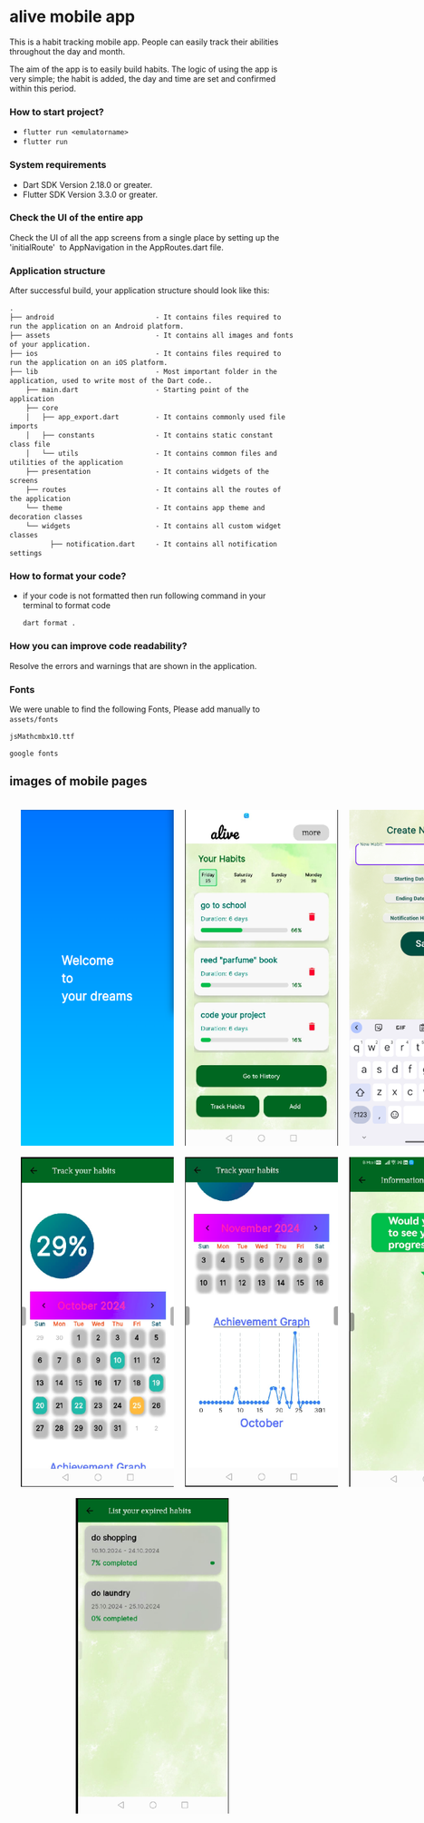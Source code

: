 
# alive mobile app

This is a habit tracking mobile app. People can easily track their abilities throughout the day and month. 

The aim of the app is to easily build habits. The logic of using the app is very simple; the habit is added, the day and time are set and confirmed within this period.  
 
### How to start project? 
- ```flutter run <emulatorname>```
- ``` flutter run ```



### System requirements

* Dart SDK Version 2.18.0 or greater.
* Flutter SDK Version 3.3.0 or greater.



### Check the UI of the entire app

Check the UI of all the app screens from a single place by setting up the 'initialRoute'  to AppNavigation in the AppRoutes.dart file.

### Application structure
After successful build, your application structure should look like this:
                    
```
.
├── android                         - It contains files required to run the application on an Android platform.
├── assets                          - It contains all images and fonts of your application.
├── ios                             - It contains files required to run the application on an iOS platform.
├── lib                             - Most important folder in the application, used to write most of the Dart code..
    ├── main.dart                   - Starting point of the application
    ├── core
    │   ├── app_export.dart         - It contains commonly used file imports
    │   ├── constants               - It contains static constant class file
    │   └── utils                   - It contains common files and utilities of the application
    ├── presentation                - It contains widgets of the screens
    ├── routes                      - It contains all the routes of the application
    └── theme                       - It contains app theme and decoration classes
    └── widgets                     - It contains all custom widget classes
          ├── notification.dart     - It contains all notification settings
```
### How to format your code?

- if your code is not formatted then run following command in your terminal to format code
  ```
  dart format .
  ```

### How you can improve code readability?

Resolve the errors and warnings that are shown in the application.

### Fonts
We were unable to find the following Fonts, Please add manually to ```assets/fonts``` 

```
jsMathcmbx10.ttf
```

```
google fonts
```



## images of mobile pages 

<div style="display: flex; flex-wrap: wrap; padding: 10px; margin: 0; justify-content: space-around;">
    <div style="display: flex; justify-content: space-around; width: 100%;">
        <img src="images/starting.png" alt="STARTING PAGE" width="270" style="margin: 10px;" />
        <img src="images/listallhabits.png" alt="MAIN PAGE" width="270" style="margin: 10px;" />
        <img src="images/addnewhabit.png" alt="NEW HABIT PAGE" width="270" style="margin: 10px;" />
    </div>
    <div style="display: flex; justify-content: space-around; width: 100%;">
        <img src="images/tracking.png" alt="CALENDAR PAGE" width="270" style="margin: 10px;" />
        <img src="images/tracking2.png" alt="CALENDAR PAGE 2" width="270" style="margin: 10px;" />
        <img src="images/feedback.png" alt="FEEDBACK SCREEN" width="270" style="margin: 10px;" />
    </div>
    <div style="display: flex; justify-content: space-around; width: 100%;">
        <img src="images/history.png" alt="HISTORY SCREEN" width="270" style="margin: 10px;" />
    </div>
</div>